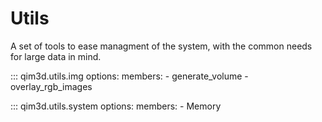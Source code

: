 # Utils

A set of tools to ease managment of the system, with the common needs for large data in mind.

::: qim3d.utils.img
    options:
      members:
        - generate_volume
        - overlay_rgb_images

::: qim3d.utils.system
    options:
      members:
        - Memory